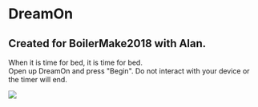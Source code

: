 # DreamOn
## Created for BoilerMake2018 with Alan.<br>
When it is time for bed, it is time for bed.<br>
Open up DreamOn and press "Begin". Do not interact with your device or the timer will end. <br>

<img src = "https://i.postimg.cc/Njp6d8df/dreamon.png">
